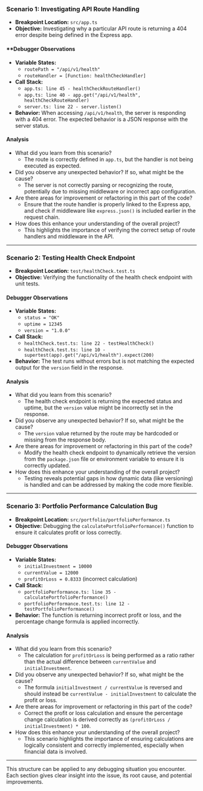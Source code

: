 

### **Scenario 1: Investigating API Route Handling**

-   **Breakpoint Location:** `src/app.ts` 
-   **Objective:** Investigating why a particular API route is returning a 404 error despite being defined in the Express app.

#### **Debugger Observations
-   **Variable States:**
    - `routePath = "/api/v1/health"`
    - `routeHandler = [Function: healthCheckHandler]`
-   **Call Stack:**
    - `app.ts: line 45 - healthCheckRouteHandler()`
    - `app.ts: line 40 - app.get("/api/v1/health", healthCheckRouteHandler)`
    - `server.ts: line 22 - server.listen()`
-   **Behavior:** When accessing `/api/v1/health`, the server is responding with a 404 error. The expected behavior is a JSON response with the server status.

#### **Analysis**
-   What did you learn from this scenario?
    - The route is correctly defined in `app.ts`, but the handler is not being executed as expected.
-   Did you observe any unexpected behavior? If so, what might be the cause?
    - The server is not correctly parsing or recognizing the route, potentially due to missing middleware or incorrect app configuration.
-   Are there areas for improvement or refactoring in this part of the code?
    - Ensure that the route handler is properly linked to the Express app, and check if middleware like `express.json()` is included earlier in the request chain.
-   How does this enhance your understanding of the overall project?
    - This highlights the importance of verifying the correct setup of route handlers and middleware in the API.

---

### **Scenario 2: Testing Health Check Endpoint**

-   **Breakpoint Location:** `test/healthCheck.test.ts` 
-   **Objective:** Verifying the functionality of the health check endpoint with unit tests.

#### **Debugger Observations**
-   **Variable States:**
    - `status = "OK"`
    - `uptime = 12345`
    - `version = "1.0.0"`
-   **Call Stack:**
    - `healthCheck.test.ts: line 22 - testHealthCheck()`
    - `healthCheck.test.ts: line 10 - supertest(app).get("/api/v1/health").expect(200)`
-   **Behavior:** The test runs without errors but is not matching the expected output for the `version` field in the response.

#### **Analysis**
-   What did you learn from this scenario?
    - The health check endpoint is returning the expected status and uptime, but the `version` value might be incorrectly set in the response.
-   Did you observe any unexpected behavior? If so, what might be the cause?
    - The `version` value returned by the route may be hardcoded or missing from the response body.
-   Are there areas for improvement or refactoring in this part of the code?
    - Modify the health check endpoint to dynamically retrieve the version from the `package.json` file or environment variable to ensure it is correctly updated.
-   How does this enhance your understanding of the overall project?
    - Testing reveals potential gaps in how dynamic data (like versioning) is handled and can be addressed by making the code more flexible.

---

### **Scenario 3: Portfolio Performance Calculation Bug**

-   **Breakpoint Location:** `src/portfolio/portfolioPerformance.ts` 
-   **Objective:** Debugging the `calculatePortfolioPerformance()` function to ensure it calculates profit or loss correctly.

#### **Debugger Observations**
-   **Variable States:**
    - `initialInvestment = 10000`
    - `currentValue = 12000`
    - `profitOrLoss = 0.8333` (incorrect calculation)
-   **Call Stack:**
    - `portfolioPerformance.ts: line 35 - calculatePortfolioPerformance()`
    - `portfolioPerformance.test.ts: line 12 - testPortfolioPerformance()`
-   **Behavior:** The function is returning incorrect profit or loss, and the percentage change formula is applied incorrectly.

#### **Analysis**
-   What did you learn from this scenario?
    - The calculation for `profitOrLoss` is being performed as a ratio rather than the actual difference between `currentValue` and `initialInvestment`.
-   Did you observe any unexpected behavior? If so, what might be the cause?
    - The formula `initialInvestment / currentValue` is reversed and should instead be `currentValue - initialInvestment` to calculate the profit or loss.
-   Are there areas for improvement or refactoring in this part of the code?
    - Correct the profit or loss calculation and ensure the percentage change calculation is derived correctly as `(profitOrLoss / initialInvestment) * 100`.
-   How does this enhance your understanding of the overall project?
    - This scenario highlights the importance of ensuring calculations are logically consistent and correctly implemented, especially when financial data is involved.

---

This structure can be applied to any debugging situation you encounter. Each section gives clear insight into the issue, its root cause, and potential improvements.
